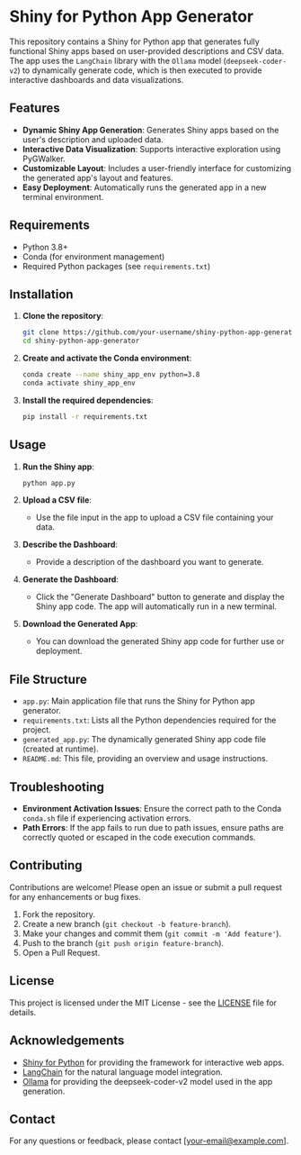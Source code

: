 # Shiny for Python App Generator

This repository contains a Shiny for Python app that generates fully functional Shiny apps based on user-provided descriptions and CSV data. The app uses the `LangChain` library with the `Ollama` model (`deepseek-coder-v2`) to dynamically generate code, which is then executed to provide interactive dashboards and data visualizations.

## Features

- **Dynamic Shiny App Generation**: Generates Shiny apps based on the user's description and uploaded data.
- **Interactive Data Visualization**: Supports interactive exploration using PyGWalker.
- **Customizable Layout**: Includes a user-friendly interface for customizing the generated app's layout and features.
- **Easy Deployment**: Automatically runs the generated app in a new terminal environment.

## Requirements

- Python 3.8+
- Conda (for environment management)
- Required Python packages (see `requirements.txt`)

## Installation

1. **Clone the repository**:
    ```bash
    git clone https://github.com/your-username/shiny-python-app-generator.git
    cd shiny-python-app-generator
    ```

2. **Create and activate the Conda environment**:
    ```bash
    conda create --name shiny_app_env python=3.8
    conda activate shiny_app_env
    ```

3. **Install the required dependencies**:
    ```bash
    pip install -r requirements.txt
    ```

## Usage

1. **Run the Shiny app**:
    ```bash
    python app.py
    ```

2. **Upload a CSV file**:
   - Use the file input in the app to upload a CSV file containing your data.

3. **Describe the Dashboard**:
   - Provide a description of the dashboard you want to generate.

4. **Generate the Dashboard**:
   - Click the "Generate Dashboard" button to generate and display the Shiny app code. The app will automatically run in a new terminal.

5. **Download the Generated App**:
   - You can download the generated Shiny app code for further use or deployment.

## File Structure

- `app.py`: Main application file that runs the Shiny for Python app generator.
- `requirements.txt`: Lists all the Python dependencies required for the project.
- `generated_app.py`: The dynamically generated Shiny app code file (created at runtime).
- `README.md`: This file, providing an overview and usage instructions.

## Troubleshooting

- **Environment Activation Issues**: Ensure the correct path to the Conda `conda.sh` file if experiencing activation errors.
- **Path Errors**: If the app fails to run due to path issues, ensure paths are correctly quoted or escaped in the code execution commands.

## Contributing

Contributions are welcome! Please open an issue or submit a pull request for any enhancements or bug fixes.

1. Fork the repository.
2. Create a new branch (`git checkout -b feature-branch`).
3. Make your changes and commit them (`git commit -m 'Add feature'`).
4. Push to the branch (`git push origin feature-branch`).
5. Open a Pull Request.

## License

This project is licensed under the MIT License - see the [LICENSE](LICENSE) file for details.

## Acknowledgements

- [Shiny for Python](https://shiny.rstudio.com/py/) for providing the framework for interactive web apps.
- [LangChain](https://langchain.com/) for the natural language model integration.
- [Ollama](https://ollama.com/) for providing the deepseek-coder-v2 model used in the app generation.

## Contact

For any questions or feedback, please contact [your-email@example.com].

